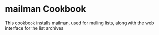 # mailman Cookbook

This cookbook installs mailman, used for mailing lists, along with the web
interface for the list archives.
